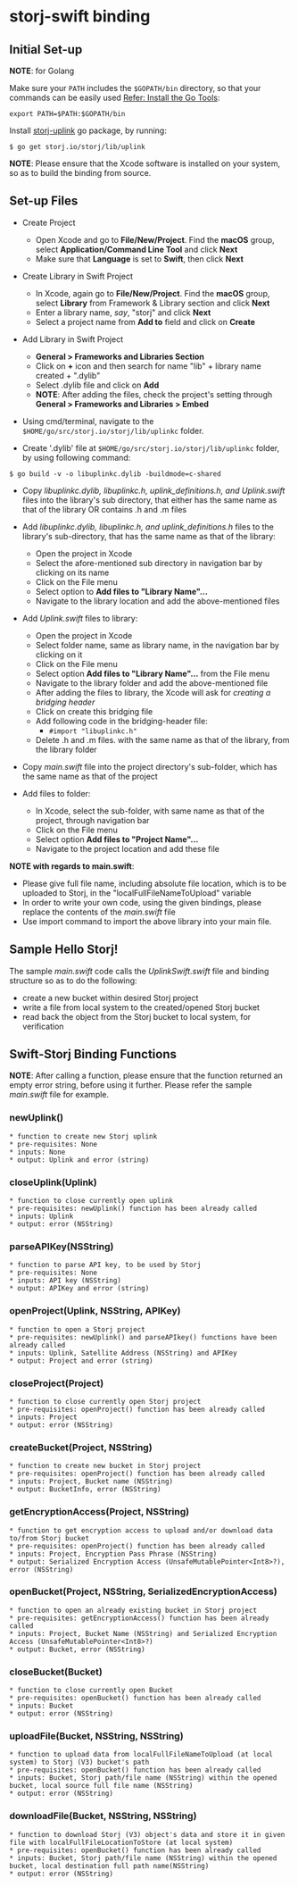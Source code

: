 # storj-swift binding

## Initial Set-up

**NOTE**: for Golang

Make sure your `PATH` includes the `$GOPATH/bin` directory, so that your commands can be easily used [Refer: Install the Go Tools](https://golang.org/doc/install):
```
export PATH=$PATH:$GOPATH/bin
```

Install [storj-uplink](https://godoc.org/storj.io/storj/lib/uplink) go package, by running:
```
$ go get storj.io/storj/lib/uplink
```

**NOTE**: Please ensure that the Xcode software is installed on your system, so as to build the binding from source.


## Set-up Files

* Create Project
    * Open Xcode and go to **File/New/Project**. Find the **macOS** group, select **Application/Command Line Tool** and click **Next**
    * Make sure that **Language** is set to **Swift**, then click **Next**
    
* Create Library in Swift Project
    * In Xcode, again go to **File/New/Project**. Find the **macOS** group, select **Library** from Framework & Library section and click **Next**
    * Enter a library name, *say*, "storj" and click **Next**
    * Select a project name from **Add to** field and click on **Create**

* Add Library in Swift Project
    * **General > Frameworks and Libraries Section**
    * Click on **+** icon and then search for name "lib" + library name created + ".dylib"
    * Select .dylib file and click on **Add**
    * **NOTE**: After adding the files, check the project's setting through **General > Frameworks and Libraries > Embed**

* Using cmd/terminal, navigate to the ```$HOME/go/src/storj.io/storj/lib/uplinkc``` folder.

* Create '.dylib' file at  ```$HOME/go/src/storj.io/storj/lib/uplinkc``` folder, by using following command:
```
$ go build -v -o libuplinkc.dylib -buildmode=c-shared 
```

* Copy *libuplinkc.dylib, libuplinkc.h, uplink_definitions.h, and Uplink.swift* files into the library's sub directory, that either has the same name as that of the library OR contains .h and .m files

* Add *libuplinkc.dylib, libuplinkc.h, and uplink_definitions.h* files to the library's sub-directory, that has the same name as that of the library:
    * Open the project in Xcode 
    * Select the afore-mentioned sub directory in navigation bar by clicking on its name
    * Click on the File menu
    * Select option to **Add files to "Library Name"...**
    * Navigate to the library location and add the above-mentioned files

* Add *Uplink.swift* files to library:
    * Open the project in Xcode
    * Select folder name, same as library name, in the navigation bar by clicking on it
    * Click on the File menu
    * Select option **Add files to "Library Name"...** from the File menu
    * Navigate to the library folder and add the above-mentioned file
    * After adding the files to library, the Xcode will ask for *creating a bridging header*
    * Click on create this bridging file
    * Add following code in the bridging-header file:
      * ```#import "libuplinkc.h"```
    * Delete .h and .m files. with the same name as that of the library, from the library folder

* Copy *main.swift* file into the project directory's sub-folder, which has the same name as that of the project

* Add files to folder:
    * In Xcode, select the sub-folder, with same name as that of the project, through navigation bar
    * Click on the File menu
    * Select option **Add files to "Project Name"...**
    * Navigate to the project location and add these file

**NOTE with regards to main.swift**:
* Please give full file name, including absolute file location, which is to be uploaded to Storj, in the "localFullFileNameToUpload" variable
* In order to write your own code, using the given bindings, please replace the contents of the *main.swift* file
* Use import command to import the above library into your main file.


## Sample Hello Storj!
The sample *main.swift* code calls the *UplinkSwift.swift* file and binding structure so as to do the following:
* create a new bucket within desired Storj project
* write a file from local system to the created/opened Storj bucket
* read back the object from the Storj bucket to local system, for verification


## Swift-Storj Binding Functions

**NOTE**: After calling a function, please ensure that the function returned an empty error string, before using it further. Please refer the sample *main.swift* file for example.

### newUplink()
    * function to create new Storj uplink
    * pre-requisites: None
    * inputs: None
    * output: Uplink and error (string)

### closeUplink(Uplink)
    * function to close currently open uplink
    * pre-requisites: newUplink() function has been already called
    * inputs: Uplink
    * output: error (NSString)

### parseAPIKey(NSString)
    * function to parse API key, to be used by Storj
    * pre-requisites: None
    * inputs: API key (NSString)
    * output: APIKey and error (string)

### openProject(Uplink, NSString, APIKey)
    * function to open a Storj project
    * pre-requisites: newUplink() and parseAPIkey() functions have been already called
    * inputs: Uplink, Satellite Address (NSString) and APIKey
    * output: Project and error (string)

### closeProject(Project)
    * function to close currently open Storj project
    * pre-requisites: openProject() function has been already called
    * inputs: Project
    * output: error (NSString)

### createBucket(Project, NSString)
    * function to create new bucket in Storj project
    * pre-requisites: openProject() function has been already called
    * inputs: Project, Bucket name (NSString)
    * output: BucketInfo, error (NSString)

### getEncryptionAccess(Project, NSString)
    * function to get encryption access to upload and/or download data to/from Storj bucket
    * pre-requisites: openProject() function has been already called
    * inputs: Project, Encryption Pass Phrase (NSString)
    * output: Serialized Encryption Access (UnsafeMutablePointer<Int8>?), error (NSString)

### openBucket(Project, NSString, SerializedEncryptionAccess)
    * function to open an already existing bucket in Storj project
    * pre-requisites: getEncryptionAccess() function has been already called
    * inputs: Project, Bucket Name (NSString) and Serialized Encryption Access (UnsafeMutablePointer<Int8>?)
    * output: Bucket, error (NSString)

### closeBucket(Bucket)
    * function to close currently open Bucket
    * pre-requisites: openBucket() function has been already called
    * inputs: Bucket
    * output: error (NSString)

### uploadFile(Bucket, NSString, NSString)
    * function to upload data from localFullFileNameToUpload (at local system) to Storj (V3) bucket's path
    * pre-requisites: openBucket() function has been already called
    * inputs: Bucket, Storj path/file name (NSString) within the opened bucket, local source full file name (NSString)
    * output: error (NSString)

### downloadFile(Bucket, NSString, NSString)
    * function to download Storj (V3) object's data and store it in given file with localFullFileLocationToStore (at local system)
    * pre-requisites: openBucket() function has been already called
    * inputs: Bucket, Storj path/file name (NSString) within the opened bucket, local destination full path name(NSString)
    * output: error (NSString)
